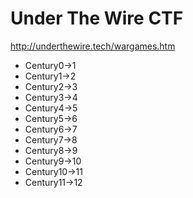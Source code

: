 # Under The Wire CTF

<http://underthewire.tech/wargames.htm>

- Century0->1
- Century1->2
- Century2->3
- Century3->4
- Century4->5
- Century5->6
- Century6->7
- Century7->8
- Century8->9
- Century9->10
- Century10->11
- Century11->12